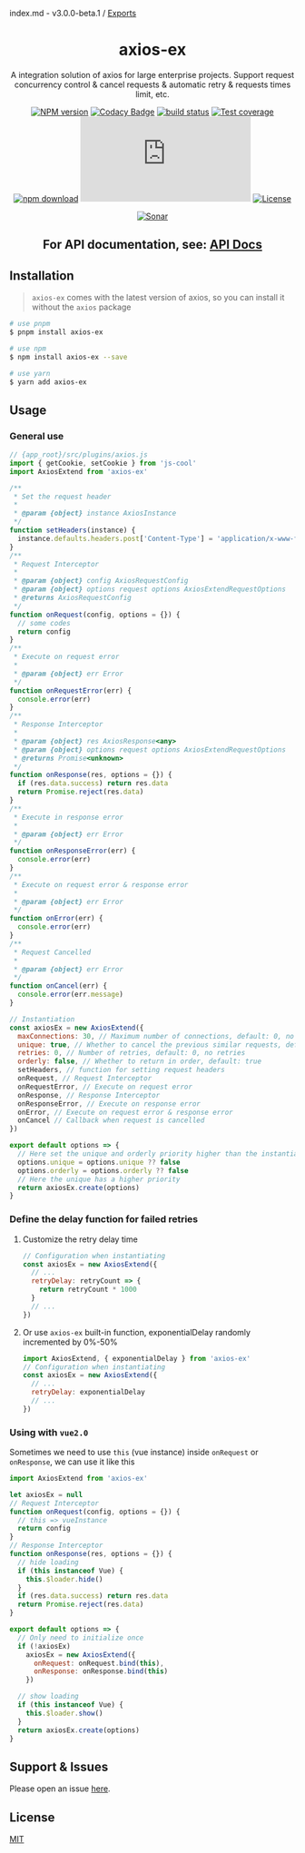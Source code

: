 index.md - v3.0.0-beta.1 / [Exports](modules.md)

<div style="text-align: center;" align="center">

# axios-ex

A integration solution of axios for large enterprise projects. Support request concurrency control & cancel requests & automatic retry & requests times limit, etc.

[![NPM version][npm-image]][npm-url]
[![Codacy Badge][codacy-image]][codacy-url]
[![build status][travis-image]][travis-url]
[![Test coverage][codecov-image]][codecov-url]
[![npm download][download-image]][download-url]
[![gzip][gzip-image]][gzip-url]
[![License][license-image]][license-url]

[![Sonar][sonar-image]][sonar-url]

</div>

<div style="text-align: center;" align="center">

## **For API documentation, see: [API Docs](./docs/modules.md)**

</div>

## Installation

> `axios-ex` comes with the latest version of axios, so you can install it without the `axios` package

```bash
# use pnpm
$ pnpm install axios-ex

# use npm
$ npm install axios-ex --save

# use yarn
$ yarn add axios-ex
```

## Usage

### General use

```js
// {app_root}/src/plugins/axios.js
import { getCookie, setCookie } from 'js-cool'
import AxiosExtend from 'axios-ex'

/**
 * Set the request header
 *
 * @param {object} instance AxiosInstance
 */
function setHeaders(instance) {
  instance.defaults.headers.post['Content-Type'] = 'application/x-www-form-urlencoded'
}
/**
 * Request Interceptor
 *
 * @param {object} config AxiosRequestConfig
 * @param {object} options request options AxiosExtendRequestOptions
 * @returns AxiosRequestConfig
 */
function onRequest(config, options = {}) {
  // some codes
  return config
}
/**
 * Execute on request error
 *
 * @param {object} err Error
 */
function onRequestError(err) {
  console.error(err)
}
/**
 * Response Interceptor
 *
 * @param {object} res AxiosResponse<any>
 * @param {object} options request options AxiosExtendRequestOptions
 * @returns Promise<unknown>
 */
function onResponse(res, options = {}) {
  if (res.data.success) return res.data
  return Promise.reject(res.data)
}
/**
 * Execute in response error
 *
 * @param {object} err Error
 */
function onResponseError(err) {
  console.error(err)
}
/**
 * Execute on request error & response error
 *
 * @param {object} err Error
 */
function onError(err) {
  console.error(err)
}
/**
 * Request Cancelled
 *
 * @param {object} err Error
 */
function onCancel(err) {
  console.error(err.message)
}

// Instantiation
const axiosEx = new AxiosExtend({
  maxConnections: 30, // Maximum number of connections, default: 0, no limit
  unique: true, // Whether to cancel the previous similar requests, default: false
  retries: 0, // Number of retries, default: 0, no retries
  orderly: false, // Whether to return in order, default: true
  setHeaders, // function for setting request headers
  onRequest, // Request Interceptor
  onRequestError, // Execute on request error
  onResponse, // Response Interceptor
  onResponseError, // Execute on response error
  onError, // Execute on request error & response error
  onCancel // Callback when request is cancelled
})

export default options => {
  // Here set the unique and orderly priority higher than the instantiation configuration
  options.unique = options.unique ?? false
  options.orderly = options.orderly ?? false
  // Here the unique has a higher priority
  return axiosEx.create(options)
}
```

### Define the delay function for failed retries

1. Customize the retry delay time

   ```js
   // Configuration when instantiating
   const axiosEx = new AxiosExtend({
     // ...
     retryDelay: retryCount => {
       return retryCount * 1000
     }
     // ...
   })
   ```

2. Or use `axios-ex` built-in function, exponentialDelay randomly incremented by 0%-50%

   ```js
   import AxiosExtend, { exponentialDelay } from 'axios-ex'
   // Configuration when instantiating
   const axiosEx = new AxiosExtend({
     // ...
     retryDelay: exponentialDelay
     // ...
   })
   ```

### Using with `vue2.0`

Sometimes we need to use `this` (vue instance) inside `onRequest` or `onResponse`, we can use it like this

```js
import AxiosExtend from 'axios-ex'

let axiosEx = null
// Request Interceptor
function onRequest(config, options = {}) {
  // this => vueInstance
  return config
}
// Response Interceptor
function onResponse(res, options = {}) {
  // hide loading
  if (this instanceof Vue) {
    this.$loader.hide()
  }
  if (res.data.success) return res.data
  return Promise.reject(res.data)
}

export default options => {
  // Only need to initialize once
  if (!axiosEx)
    axiosEx = new AxiosExtend({
      onRequest: onRequest.bind(this),
      onResponse: onResponse.bind(this)
    })

  // show loading
  if (this instanceof Vue) {
    this.$loader.show()
  }
  return axiosEx.create(options)
}
```

## Support & Issues

Please open an issue [here](https://github.com/saqqdy/axios-ex/issues).

## License

[MIT](LICENSE)

[npm-image]: https://img.shields.io/npm/v/axios-ex.svg?style=flat-square
[npm-url]: https://npmjs.org/package/axios-ex
[codacy-image]: https://app.codacy.com/project/badge/Grade/f70d4880e4ad4f40aa970eb9ee9d0696
[codacy-url]: https://www.codacy.com/gh/saqqdy/axios-ex/dashboard?utm_source=github.com&utm_medium=referral&utm_content=saqqdy/axios-ex&utm_campaign=Badge_Grade
[travis-image]: https://travis-ci.com/saqqdy/axios-ex.svg?branch=master
[travis-url]: https://travis-ci.com/saqqdy/axios-ex
[codecov-image]: https://img.shields.io/codecov/c/github/saqqdy/axios-ex.svg?style=flat-square
[codecov-url]: https://codecov.io/github/saqqdy/axios-ex?branch=master
[download-image]: https://img.shields.io/npm/dm/axios-ex.svg?style=flat-square
[download-url]: https://npmjs.org/package/axios-ex
[gzip-image]: http://img.badgesize.io/https://unpkg.com/axios-ex/lib/index.js?compression=gzip&label=gzip%20size:%20JS
[gzip-url]: http://img.badgesize.io/https://unpkg.com/axios-ex/lib/index.js?compression=gzip&label=gzip%20size:%20JS
[license-image]: https://img.shields.io/badge/License-MIT-yellow.svg
[license-url]: LICENSE
[sonar-image]: https://sonarcloud.io/api/project_badges/quality_gate?project=saqqdy_axios-ex
[sonar-url]: https://sonarcloud.io/dashboard?id=saqqdy_axios-ex
